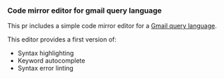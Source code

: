 ### Code mirror editor for gmail query language

This pr includes a simple code mirror editor for a [Gmail query language](https://www.npmjs.com/package/gmail-lang).

This editor provides a first version of:

- Syntax highlighting
- Keyword autocomplete
- Syntax error linting
